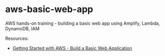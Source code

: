 # aws-basic-web-app
AWS hands-on training - building a basic web app using Amplify, Lambda, DynamoDB, IAM

Resources:
* [Getting Started with AWS - Build a Basic Web Application](https://aws.amazon.com/getting-started/hands-on/build-web-app-s3-lambda-api-gateway-dynamodb/)
